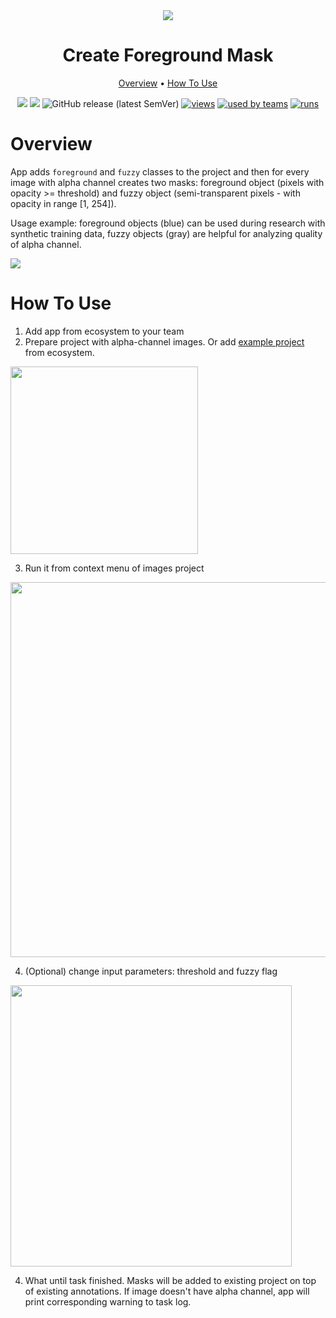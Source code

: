 <div align="center" markdown>
<img src="https://i.imgur.com/XhsFGR3.png"/>

# Create Foreground Mask

<p align="center">
  <a href="#Overview">Overview</a> •
  <a href="#How-To-Use">How To Use</a>
</p>


[![](https://img.shields.io/badge/supervisely-ecosystem-brightgreen)](https://ecosystem.supervise.ly/apps/create-foreground-mask)
[![](https://img.shields.io/badge/slack-chat-green.svg?logo=slack)](https://supervise.ly/slack)
![GitHub release (latest SemVer)](https://img.shields.io/github/v/release/supervisely-ecosystem/create-foreground-mask)
[![views](https://app.supervise.ly/public/api/v3/ecosystem.counters?repo=supervisely-ecosystem/create-foreground-mask&counter=views&label=views)](https://supervise.ly)
[![used by teams](https://app.supervise.ly/public/api/v3/ecosystem.counters?repo=supervisely-ecosystem/create-foreground-mask&counter=downloads&label=used%20by%20teams)](https://supervise.ly)
[![runs](https://app.supervise.ly/public/api/v3/ecosystem.counters?repo=supervisely-ecosystem/create-foreground-mask&counter=runs&label=runs)](https://supervise.ly)

</div>

# Overview

App adds `foreground` and `fuzzy` classes to the project and then for every image with alpha channel creates two masks: foreground object (pixels with opacity >= threshold) and fuzzy object (semi-transparent pixels - with opacity in range [1, 254]). 

Usage example: foreground objects (blue) can be used during research with synthetic training data, fuzzy objects (gray) are helpful for analyzing quality of alpha channel. 

<img src="https://media4.giphy.com/media/E5cYcp1zHcTesS0ef7/giphy.gif"/>

# How To Use

1. Add app from ecosystem to your team
2. Prepare project with alpha-channel images. Or add [example project](https://ecosystem.supervise.ly/projects/images-with-alpha-channel) from ecosystem.
   
<img  data-key="sly-module-link" data-module-slug="supervisely-ecosystem/images-with-alpha-channel" src="https://i.imgur.com/2XZyVXy.png" width="300"/>

3. Run it from context menu of images project

<img src="https://i.imgur.com/K1h6P4K.png" width="600"/>

4. (Optional) change input parameters: threshold and fuzzy flag

<img src="https://i.imgur.com/y1IeZ54.png" width="450"/>

4. What until task finished. Masks will be added to existing project on top of existing annotations. If image doesn't have alpha channel, app will print corresponding warning to task log.
